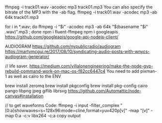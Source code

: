 
ffmpeg -i track01.wav -acodec mp3 track01.mp3
You can also specify the bitrate of the MP3 with the -ab flag.
ffmpeg -i track01.wav -acodec mp3 -ab 64k track01.mp3

for i in *.wav; do ffmpeg -i "$i" -acodec mp3 -ab 64k "$(basename "$i" .wav)".mp3 ; done
npm i fluent-ffmpeg
npm i googleapis
https://github.com/googleapis/google-api-nodejs-client/


AUDIOGRAM
https://github.com/nypublicradio/audiogram
https://martymcgui.re/2017/08/10/syndicating-audio-posts-with-wnycs-audiogram-generator/

// life saver.
https://medium.com/villalonengineering/make-the-node-gyp-rebuild-command-work-on-mac-os-f82cc6447c4
You need to add pixman-1 as well as cairo to the ENV

brew install zeromq
brew install pkgconfig
brew install pkg-config cairo pango libpng jpeg giflib librsvg
https://github.com/Automattic/node-canvas#installation



// to get waveforms
Code: ffmpeg -i input -filter_complex "[0:a]showwaves=s=128x96:mode=cline,format=yuv420p[v]" -map "[v]" -map 0:a -c:v libx264 -c:a copy output